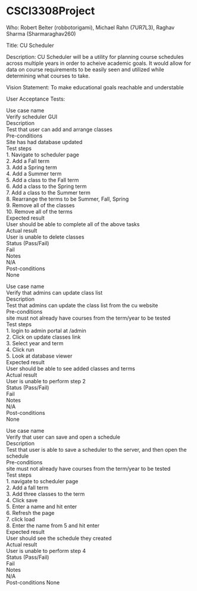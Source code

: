 # CSCI3308Project
Who: Robert Belter (robbotorigami), Michael Rahn (7UR7L3), Raghav Sharma (Sharmaraghav260)

Title: CU Scheduler

Description: CU Scheduler will be a utility for planning course schedules across multiple years in order to acheive academic goals. It would allow for data on course requirements to be easily seen and utilized while determining what courses to take.

Vision Statement: To make educational goals reachable and understable

User Acceptance Tests:  

Use case name  
    Verify scheduler GUI  
Description  
    Test that user can add and arrange classes  
Pre-conditions  
    Site has had database updated  
Test steps  
    1. Navigate to scheduler page  
    2. Add a Fall term  
    3. Add a Spring term  
    4. Add a Summer term  
    5. Add a class to the Fall term  
    6. Add a class to the Spring term  
    7. Add a class to the Summer term  
    8. Rearrange the terms to be Summer, Fall, Spring  
    9. Remove all of the classes   
    10. Remove all of the terms  
Expected result  
    User should be able to complete all of the above tasks  
Actual result  
    User is unable to delete classes  
Status (Pass/Fail)  
    Fail  
Notes  
    N/A  
Post-conditions  
    None  
	
Use case name  
    Verify that admins can update class list  
Description  
    Test that admins can update the class list from the cu website  
Pre-conditions  
    site must not already have courses from the term/year to be tested  
Test steps  
    1. login to admin portal at /admin  
    2. Click on update classes link  
    3. Select year and term  
    4. Click run  
    5. Look at database viewer  
Expected result  
    User should be able to see added classes and terms  
Actual result  
    User is unable to perform step 2  
Status (Pass/Fail)  
    Fail  
Notes  
    N/A  
Post-conditions  
    None  
	
Use case name  
    Verify that user can save and open a schedule  
Description  
    Test that user is able to save a scheduler to the server, and then open the schedule  
Pre-conditions  
    site must not already have courses from the term/year to be tested  
Test steps  
    1. navigate to scheduler page  
    2. Add a fall term  
    3. Add three classes to the term  
    4. Click save  
    5. Enter a name and hit enter  
    6. Refresh the page  
    7. click load  
    8. Enter the name from 5 and hit enter  
Expected result  
    User should see the schedule they created  
Actual result  
    User is unable to perform step 4  
Status (Pass/Fail)  
    Fail  
Notes  
    N/A  
Post-conditions
    None
	